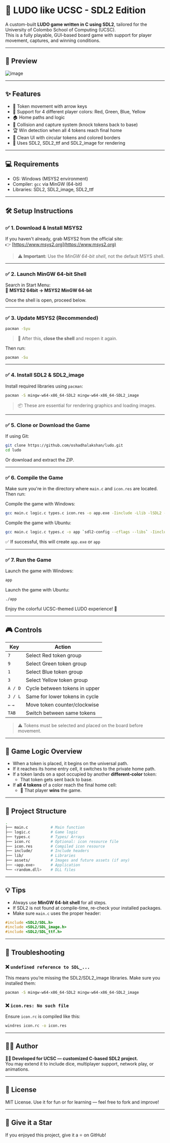 # 🎲 LUDO like UCSC - SDL2 Edition

A custom-built **LUDO game written in C using SDL2**, tailored for the University of Colombo School of Computing (UCSC).  
This is a fully playable, GUI-based board game with support for player movement, captures, and winning conditions.

---

## 📸 Preview

![image](https://github.com/user-attachments/assets/6f91dd1a-bb68-4efe-8c0c-b82bf1b045c1)

---

## ✨ Features

- 🔁 Token movement with arrow keys
- 🔺 Support for 4 different player colors: Red, Green, Blue, Yellow
- 🏠 Home paths and logic
- 🚫 Collision and capture system (knock tokens back to base)
- 🏆 Win detection when all 4 tokens reach final home
- 🎨 Clean UI with circular tokens and colored borders
- 🧱 Uses SDL2, SDL2_ttf and SDL2_image for rendering

---

## 💻 Requirements

- OS: Windows (MSYS2 environment)
- Compiler: `gcc` via MinGW (64-bit)
- Libraries: SDL2, SDL2_image, SDL2_ttf

---

## 🛠️ Setup Instructions

### ✅ 1. Download & Install MSYS2

If you haven't already, grab MSYS2 from the official site:  
👉 [https://www.msys2.org](https://www.msys2.org)

> ⚠️ **Important:** Use the *MinGW 64-bit shell*, not the default MSYS shell.

---

### ✅ 2. Launch MinGW 64-bit Shell

Search in Start Menu:  
📂 **MSYS2 64bit → MSYS2 MinGW 64-bit**

Once the shell is open, proceed below.

---

### ✅ 3. Update MSYS2 (Recommended)

```bash
pacman -Syu
```

> 🔁 After this, **close the shell** and reopen it again.

Then run:

```bash
pacman -Su
```

---

### ✅ 4. Install SDL2 & SDL2_image

Install required libraries using `pacman`:

```bash
pacman -S mingw-w64-x86_64-SDL2 mingw-w64-x86_64-SDL2_image
```

> 📦 These are essential for rendering graphics and loading images.

---

### ✅ 5. Clone or Download the Game

If using Git:

```bash
git clone https://github.com/oshadhalakshan/ludo.git
cd ludo
```

Or download and extract the ZIP.

---

### ✅ 6. Compile the Game

Make sure you're in the directory where `main.c` and `icon.res` are located. Then run:

Compile the game with Windows:

```bash
gcc main.c logic.c types.c icon.res -o app.exe -Iinclude -Llib -lSDL2 -lSDL2_image -lSDL2_ttf
```

Compile the game with Ubuntu:

```bash
gcc main.c logic.c types.c -o app `sdl2-config --cflags --libs` -Iinclude -Llib -lSDL2 -lSDL2_image -lSDL2_ttf
```

✅ If successful, this will create `app.exe` or `app`

---

### ✅ 7. Run the Game

Launch the game with Windows:

```bash
app
```

Launch the game with Ubuntu:

```bash
./app
```

Enjoy the colorful UCSC-themed LUDO experience! 🎉

---

## 🎮 Controls

| Key         | Action                         |
|-------------|--------------------------------|
| `7`         | Select Red token group         |
| `9`         | Select Green token group       |
| `1`         | Select Blue token group        |
| `3`         | Select Yellow token group      |
| `A / D`     | Cycle between tokens in upper  |
| `J / L`     | Same for lower tokens in cycle |
| `←` `→`     | Move token counter/clockwise   |
| `TAB`       | Switch between same tokens     |

> ⚠️ Tokens must be selected and placed on the board before movement.

---

## 🧠 Game Logic Overview

- When a token is placed, it begins on the universal path.
- If it reaches its home entry cell, it switches to the private home path.
- If a token lands on a spot occupied by another **different-color** token:
  - That token gets sent back to base.
- If **all 4 tokens** of a color reach the final home cell:
  - 🎉 That player **wins** the game.

---

## 🧰 Project Structure

```bash
.
├── main.c          # Main function
├── logic.c         # Game logic
├── types.c         # Types/ Arrays
├── icon.rc         # Optional: icon resource file
├── icon.res        # Compiled icon resource
├── include/        # Include headers
├── lib/            # Libraries
├── assets/         # Images and future assets (if any)
├── <app.exe>       # Application
└── <random.dll>    # DLL files
```

---

## 💡 Tips

- Always use **MinGW 64-bit shell** for all steps.
- If SDL2 is not found at compile-time, re-check your installed packages.
- Make sure `main.c` uses the proper header:

```c
#include <SDL2/SDL.h>
#include <SDL2/SDL_image.h>
#include <SDL2/SDL_ttf.h>
```

---

## 🧪 Troubleshooting

### ❌ `undefined reference to SDL_...`

This means you’re missing the SDL2/SDL2_image libraries. Make sure you installed them:

```bash
pacman -S mingw-w64-x86_64-SDL2 mingw-w64-x86_64-SDL2_image
```

### ❌ `icon.res: No such file`

Ensure `icon.rc` is compiled like this:

```bash
windres icon.rc -o icon.res
```

---

## 👨‍💻 Author

**🧑‍🏫 Developed for UCSC — customized C-based SDL2 project.**  
You may extend it to include dice, multiplayer support, network play, or animations.

---

## 📜 License

MIT License. Use it for fun or for learning — feel free to fork and improve!

---

## 🌟 Give it a Star

If you enjoyed this project, give it a ⭐ on GitHub!
